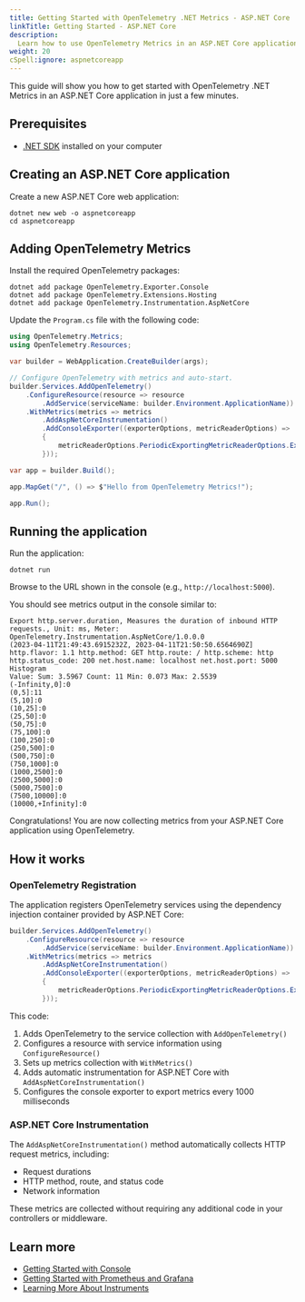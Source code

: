 ```yaml
---
title: Getting Started with OpenTelemetry .NET Metrics - ASP.NET Core
linkTitle: Getting Started - ASP.NET Core
description:
  Learn how to use OpenTelemetry Metrics in an ASP.NET Core application
weight: 20
cSpell:ignore: aspnetcoreapp
---
```


This guide will show you how to get started with OpenTelemetry .NET Metrics in
an ASP.NET Core application in just a few minutes.

## Prerequisites

- [.NET SDK](https://dotnet.microsoft.com/download) installed on your computer

## Creating an ASP.NET Core application

Create a new ASP.NET Core web application:

```shell
dotnet new web -o aspnetcoreapp
cd aspnetcoreapp
```

## Adding OpenTelemetry Metrics

Install the required OpenTelemetry packages:

```shell
dotnet add package OpenTelemetry.Exporter.Console
dotnet add package OpenTelemetry.Extensions.Hosting
dotnet add package OpenTelemetry.Instrumentation.AspNetCore
```

Update the `Program.cs` file with the following code:

```csharp
using OpenTelemetry.Metrics;
using OpenTelemetry.Resources;

var builder = WebApplication.CreateBuilder(args);

// Configure OpenTelemetry with metrics and auto-start.
builder.Services.AddOpenTelemetry()
    .ConfigureResource(resource => resource
        .AddService(serviceName: builder.Environment.ApplicationName))
    .WithMetrics(metrics => metrics
        .AddAspNetCoreInstrumentation()
        .AddConsoleExporter((exporterOptions, metricReaderOptions) =>
        {
            metricReaderOptions.PeriodicExportingMetricReaderOptions.ExportIntervalMilliseconds = 1000;
        }));

var app = builder.Build();

app.MapGet("/", () => $"Hello from OpenTelemetry Metrics!");

app.Run();
```

## Running the application

Run the application:

```shell
dotnet run
```

Browse to the URL shown in the console (e.g., `http://localhost:5000`).

You should see metrics output in the console similar to:

```text
Export http.server.duration, Measures the duration of inbound HTTP requests., Unit: ms, Meter: OpenTelemetry.Instrumentation.AspNetCore/1.0.0.0
(2023-04-11T21:49:43.6915232Z, 2023-04-11T21:50:50.6564690Z] http.flavor: 1.1 http.method: GET http.route: / http.scheme: http http.status_code: 200 net.host.name: localhost net.host.port: 5000 Histogram
Value: Sum: 3.5967 Count: 11 Min: 0.073 Max: 2.5539
(-Infinity,0]:0
(0,5]:11
(5,10]:0
(10,25]:0
(25,50]:0
(50,75]:0
(75,100]:0
(100,250]:0
(250,500]:0
(500,750]:0
(750,1000]:0
(1000,2500]:0
(2500,5000]:0
(5000,7500]:0
(7500,10000]:0
(10000,+Infinity]:0
```

Congratulations! You are now collecting metrics from your ASP.NET Core
application using OpenTelemetry.

## How it works

### OpenTelemetry Registration

The application registers OpenTelemetry services using the dependency injection
container provided by ASP.NET Core:

```csharp
builder.Services.AddOpenTelemetry()
    .ConfigureResource(resource => resource
        .AddService(serviceName: builder.Environment.ApplicationName))
    .WithMetrics(metrics => metrics
        .AddAspNetCoreInstrumentation()
        .AddConsoleExporter((exporterOptions, metricReaderOptions) =>
        {
            metricReaderOptions.PeriodicExportingMetricReaderOptions.ExportIntervalMilliseconds = 1000;
        }));
```

This code:

1. Adds OpenTelemetry to the service collection with `AddOpenTelemetry()`
2. Configures a resource with service information using `ConfigureResource()`
3. Sets up metrics collection with `WithMetrics()`
4. Adds automatic instrumentation for ASP.NET Core with
   `AddAspNetCoreInstrumentation()`
5. Configures the console exporter to export metrics every 1000 milliseconds

### ASP.NET Core Instrumentation

The `AddAspNetCoreInstrumentation()` method automatically collects HTTP request
metrics, including:

- Request durations
- HTTP method, route, and status code
- Network information

These metrics are collected without requiring any additional code in your
controllers or middleware.

## Learn more

- [Getting Started with Console](/docs/languages/dotnet/metrics/getting-started-console/)
- [Getting Started with Prometheus and Grafana](/docs/languages/dotnet/metrics/getting-started-prometheus-grafana/)
- [Learning More About Instruments](/docs/languages/dotnet/metrics/instruments/)
